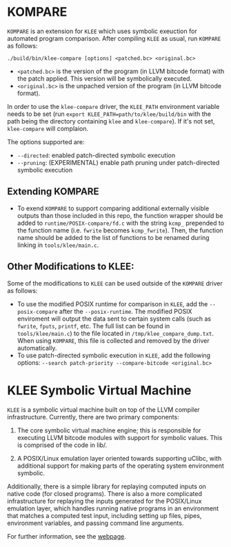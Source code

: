KOMPARE
=============================

`KOMPARE` is an extension for `KLEE` which uses symbolic exeuction for automated program comparison. After compiling `KLEE` as usual, run `KOMPARE` as follows:

```
./build/bin/klee-compare [options] <patched.bc> <original.bc>
```

- `<patched.bc>` is the version of the program (in LLVM bitcode format) with the patch applied. This version will be symbolically executed.
- `<original.bc>` is the unpached version of the program (in LLVM bitcode format).

In order to use the `klee-compare` driver, the `KLEE_PATH` environment variable needs to be set (run `export KLEE_PATH=path/to/klee/build/bin` with the path being the directory containing `klee` and `klee-compare`). If it's not set, `klee-compare` will complaion.

The options supported are:

- `--directed`: enabled patch-directed symbolic execution
- `--pruning`: (EXPERIMENTAL) enable path pruning under patch-directed symbolic execution

## Extending KOMPARE

- To exend `KOMPARE` to support comparing additional externally visible outputs than those included in this repo, the function wrapper should be added to `runtime/POSIX-compare/fd.c` with the string `kcmp_` prepended to the function name (i.e. `fwrite` becomes `kcmp_fwrite`). Then, the function name should be added to the list of functions to be renamed during linking in `tools/klee/main.c`.

## Other Modifications to KLEE:

Some of the modifications to `KLEE` can be used outside of the `KOMPARE` driver as follows:

- To use the modified POSIX runtime for comparison in `KLEE`, add the  `--posix-compare` after the `--posix-runtime`. The modified POSIX enviroment will output the data sent to certain system calls (such as `fwrite`, `fputs`, `printf`, etc. The full list can be found in `tools/klee/main.c`) to the file located in `/tmp/klee_compare_dump.txt`. When using `KOMPARE`, this file is collected and removed by the driver automatically.
- To use patch-directed symbolic execution in `KLEE`, add the following options: `--search patch-priority --compare-bitcode <original.bc>`

KLEE Symbolic Virtual Machine
=============================

`KLEE` is a symbolic virtual machine built on top of the LLVM compiler
infrastructure. Currently, there are two primary components:

  1. The core symbolic virtual machine engine; this is responsible for
     executing LLVM bitcode modules with support for symbolic
     values. This is comprised of the code in lib/.

  2. A POSIX/Linux emulation layer oriented towards supporting uClibc,
     with additional support for making parts of the operating system
     environment symbolic.

Additionally, there is a simple library for replaying computed inputs
on native code (for closed programs). There is also a more complicated
infrastructure for replaying the inputs generated for the POSIX/Linux
emulation layer, which handles running native programs in an
environment that matches a computed test input, including setting up
files, pipes, environment variables, and passing command line
arguments.

For further information, see the [webpage](http://klee.github.io/).
